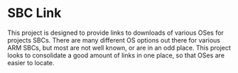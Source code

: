 # SBC Link

This project is designed to provide links to downloads of various OSes for projects SBCs. There are many different OS options out there for various ARM SBCs, but most are not well known, or are in an odd place. This project looks to consolidate a good amount of links in one place, so that OSes are easier to locate.
